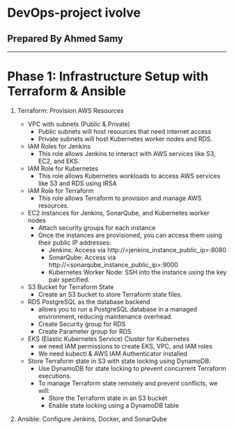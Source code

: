 # DevOps-project ivolve
## Prepared By Ahmed Samy
*** 
# Phase 1: Infrastructure Setup with Terraform & Ansible
1. Terraform: Provision AWS Resources
    - VPC with subnets (Public & Private)
        - Public subnets will host resources that need internet access
        - Private subnets will host Kubernetes worker nodes and RDS.
    - IAM Roles for Jenkins 
        - This role allows Jenkins to interact with AWS services like S3, EC2, and EKS.
    - IAM Role for Kubernetes
        - This role allows Kubernetes workloads to access AWS services like S3 and RDS using IRSA
    - IAM Role for Terraform
        - This role allows Terraform to provision and manage AWS resources.
    -  EC2 instances for Jenkins, SonarQube, and Kubernetes worker nodes
        - Attach security groups for each instance
        - Once the instances are provisioned, you can access them using their public IP addresses:
            - Jenkins: Access via http://<jenkins_instance_public_ip>:8080
            - SonarQube: Access via http://<sonarqube_instance_public_ip>:9000
            - Kubernetes Worker Node: SSH into the instance using the key pair specified.
    - S3 Bucket for Terraform State
        - Create an S3 bucket to store Terraform state files.
    - RDS PostgreSQL as the database backend
        -  allows you to run a PostgreSQL database in a managed environment, reducing maintenance overhead.
        - Create Security group for RDS
        - Create Parameter group for RDS
    - EKS (Elastic Kubernetes Service) Cluster for Kubernetes
        - we need IAM permissions to create EKS, VPC, and IAM roles
        - We need kubectl & AWS IAM Authenticator installed
    - Store Terraform state in S3 with state locking using DynamoDB.
        - Use DynamoDB for state locking to prevent concurrent Terraform executions.
        - To manage Terraform state remotely and prevent conflicts, we will:
            -  Store the Terraform state in an S3 bucket
            - Enable state locking using a DynamoDB table

2. Ansible: Configure Jenkins, Docker, and SonarQube
    


